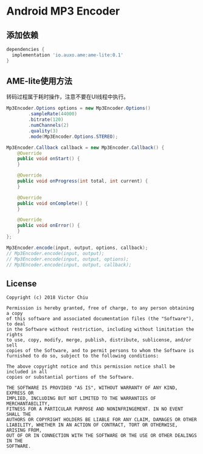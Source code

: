 Android MP3 Encoder
=====================
添加依赖
-------
```groovy
dependencies {
  implementation 'io.auxo.ame:ame-lite:0.1'
}
```

AME-lite使用方法
-------

转码过程属于耗时操作，注意不要在UI线程中执行。
```java
Mp3Encoder.Options options = new Mp3Encoder.Options()
        .sampleRate(44000)
        .bitrate(120)
        .numChannels(2)
        .quality(3)
        .mode(Mp3Encoder.Options.STEREO);

Mp3Encoder.Callback callback = new Mp3Encoder.Callback() {
    @Override
    public void onStart() {             
    }

    @Override
    public void onProgress(int total, int current) {
    }

    @Override
    public void onComplete() {
    }

    @Override
    public void onError() {
    }
};

Mp3Encoder.encode(input, output, options, callback);
// Mp3Encoder.encode(input, output);
// Mp3Encoder.encode(input, output, options);
// Mp3Encoder.encode(input, output, callback);
```

License
-------

    Copyright (c) 2018 Victor Chiu

    Permission is hereby granted, free of charge, to any person obtaining a copy
    of this software and associated documentation files (the "Software"), to deal
    in the Software without restriction, including without limitation the rights
    to use, copy, modify, merge, publish, distribute, sublicense, and/or sell
    copies of the Software, and to permit persons to whom the Software is
    furnished to do so, subject to the following conditions:

    The above copyright notice and this permission notice shall be included in all
    copies or substantial portions of the Software.

    THE SOFTWARE IS PROVIDED "AS IS", WITHOUT WARRANTY OF ANY KIND, EXPRESS OR
    IMPLIED, INCLUDING BUT NOT LIMITED TO THE WARRANTIES OF MERCHANTABILITY,
    FITNESS FOR A PARTICULAR PURPOSE AND NONINFRINGEMENT. IN NO EVENT SHALL THE
    AUTHORS OR COPYRIGHT HOLDERS BE LIABLE FOR ANY CLAIM, DAMAGES OR OTHER
    LIABILITY, WHETHER IN AN ACTION OF CONTRACT, TORT OR OTHERWISE, ARISING FROM,
    OUT OF OR IN CONNECTION WITH THE SOFTWARE OR THE USE OR OTHER DEALINGS IN THE
    SOFTWARE.